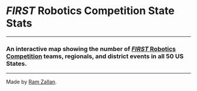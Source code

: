 # <em>FIRST</em> Robotics Competition State Stats

---
### An interactive map showing the number of [<em>FIRST</em> Robotics Competition](http://www.firstinspires.org/robotics/frc) teams, regionals, and district events in all 50 US States. 
---
Made by [Ram Zallan](http://ramzallan.me).